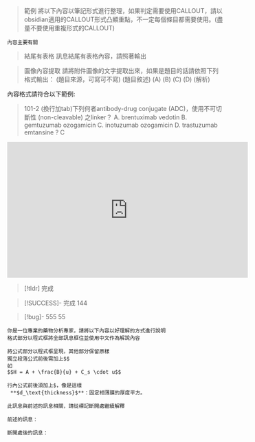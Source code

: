 
> 範例
	將以下內容以筆記形式進行整理，如果判定需要使用CALLOUT，請以obsidian適用的CALLOUT形式凸顯重點，不一定每個條目都需要使用。(盡量不要使用重複形式的CALLOUT)
	
	內容主要有關


> 結尾有表格
	訊息結尾有表格內容，請照著輸出


> 圖像內容提取
	請將附件圖像的文字提取出來，如果是題目的話請依照下列格式輸出：
	(題目來源，可寫可不寫)
	(題目敘述)
	(A) 
	(B) 
	(C) 
	(D) 
	(解析)


內容格式請符合以下範例: 
> 101-2
	(換行加tab)下列何者antibody-drug conjugate (ADC)，使用不可切斷性 (non-cleavable) 之linker？ 
A. brentuximab vedotin 
B. gemtuzumab ozogamicin 
C. inotuzumab ozogamicin 
D. trastuzumab emtansine 
? 
C




<iframe width="560" height="315" src="https://www.youtube.com/embed/x2Kz4Xm76Q0" 
frameborder="0" allow="accelerometer; autoplay; clipboard-write; encrypted-media; gyroscope; picture-in-picture" 
allowfullscreen></iframe>

> [!tldr] 完成
> 

> [!SUCCESS]- 完成
>  144

> [!bug]- 555
>  55

> 
	你是一位專業的藥物分析專家，請將以下內容以好理解的方式進行說明
	格式部分以程式框將全部訊息框住並使用中文作為解說內容



```
將公式部分以程式框呈現，其他部分保留原樣
獨立段落公式前後需加上$$
如
$$H = A + \frac{B}{u} + C_s \cdot u$$

行內公式前後須加上$，像是這樣
 **$d_\text{thickness}$**：固定相薄膜的厚度平方。

```

```
此訊息與前述的訊息相關，請從標記斷開處繼續解釋

前述的訊息：

斷開處後的訊息：
```